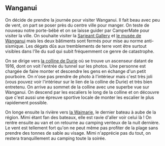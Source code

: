 ## Wanganui

On décide de prendre la journée pour visiter Wanganui. Il fait beau avec peu de vent, on part se poser près du centre ville pour manger.
On teste de nouveau notre porte-bébé et on se laisse guider par CamperMate pour visiter la ville. On souhaite visiter la [Sarjeant Gallery][1] et [le musée de Wanganui][2] mais les deux bâtiments sont fermés pour mise au norme anti-sismique. Les dégats dûs aux tremblements de terre vont être surtout visibles dans l'île du sud qui subit fréquemment ce genre de catastrophe.

On se dirige vers [la colline de Durie][3] où se trouve un ascenseur datant de 1916, dont on voit l'entrée du tunnel sur les photos. Une personne est chargée de faire monter et descendre les gens en échange d'un petit pourboire. On n'ose pas prendre de photo à l'intérieur mais c'est très joli (vous pouvez voir l'intérieur sur le lien de la colline de Durie) et très bien entretenu.
On arrive au sommet de la colline avec une superbe vue sur Wanganui. On descend par les escaliers le long de la colline et on découvre que c'est aussi une épreuve sportive locale de monter les escalier le plus rapidement possible.

On longe ensuite la rivière vers [la Waimarie][4], le dernier bateau à aube de la région. Mimi étant fan des bateaux, elle est ravie d'aller voir celui là ! On rentre ensuite au van et on retourne au camping venteux de la nuit dernière. Le vent est tellement fort qu'on ne peut même pas profiter de la plage sans prendre des tonnes de sable au visage. Mimi n'apprécie pas du tout, on restera tranquillement au camping toute la soirée.

[1]: http://www.sarjeant.org.nz/ "Sarjeant Gallery"
[2]: http://www.wrm.org.nz/ "Wanganui museum"
[3]: http://www.visitwhanganui.nz/durie-hill-underground-elevator/ "Durie's hill underground elevator"
[4]: http://waimarie.co.nz/ "Waimarie"
